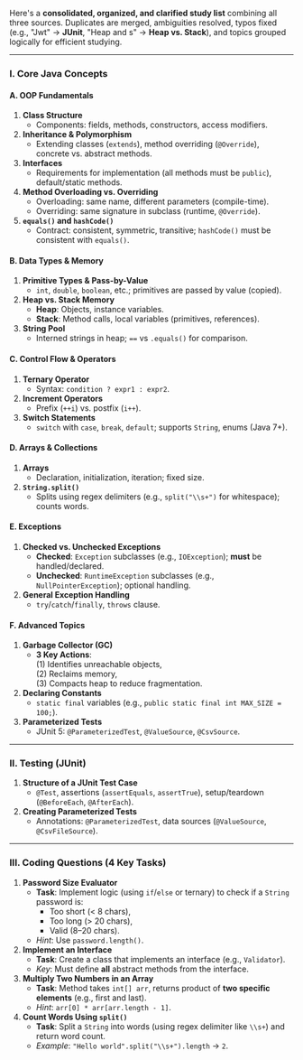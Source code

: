 
Here's a **consolidated, organized, and clarified study list** combining all three sources. Duplicates are merged, ambiguities resolved, typos fixed (e.g., "Jwt" → **JUnit**, "Heap and s" → **Heap vs. Stack**), and topics grouped logically for efficient studying.  

---

### **I. Core Java Concepts**  
#### **A. OOP Fundamentals**  
1. **Class Structure**  
   - Components: fields, methods, constructors, access modifiers.  
2. **Inheritance & Polymorphism**  
   - Extending classes (`extends`), method overriding (`@Override`), concrete vs. abstract methods.  
3. **Interfaces**  
   - Requirements for implementation (all methods must be `public`), default/static methods.  
4. **Method Overloading vs. Overriding**  
   - Overloading: same name, different parameters (compile-time).  
   - Overriding: same signature in subclass (runtime, `@Override`).  
5. **`equals()` and `hashCode()`**  
   - Contract: consistent, symmetric, transitive; `hashCode()` must be consistent with `equals()`.  

#### **B. Data Types & Memory**  
1. **Primitive Types & Pass-by-Value**  
   - `int`, `double`, `boolean`, etc.; primitives are passed by value (copied).  
2. **Heap vs. Stack Memory**  
   - **Heap**: Objects, instance variables.  
   - **Stack**: Method calls, local variables (primitives, references).  
3. **String Pool**  
   - Interned strings in heap; `==` vs `.equals()` for comparison.  

#### **C. Control Flow & Operators**  
1. **Ternary Operator**  
   - Syntax: `condition ? expr1 : expr2`.  
2. **Increment Operators**  
   - Prefix (`++i`) vs. postfix (`i++`).  
3. **Switch Statements**  
   - `switch` with `case`, `break`, `default`; supports `String`, enums (Java 7+).  

#### **D. Arrays & Collections**  
1. **Arrays**  
   - Declaration, initialization, iteration; fixed size.  
2. **`String.split()`**  
   - Splits using regex delimiters (e.g., `split("\\s+")` for whitespace); counts words.  

#### **E. Exceptions**  
1. **Checked vs. Unchecked Exceptions**  
   - **Checked**: `Exception` subclasses (e.g., `IOException`); **must** be handled/declared.  
   - **Unchecked**: `RuntimeException` subclasses (e.g., `NullPointerException`); optional handling.  
2. **General Exception Handling**  
   - `try`/`catch`/`finally`, `throws` clause.  

#### **F. Advanced Topics**  
1. **Garbage Collector (GC)**  
   - **3 Key Actions**:  
     (1) Identifies unreachable objects,  
     (2) Reclaims memory,  
     (3) Compacts heap to reduce fragmentation.  
2. **Declaring Constants**  
   - `static final` variables (e.g., `public static final int MAX_SIZE = 100;`).  
3. **Parameterized Tests**  
   - JUnit 5: `@ParameterizedTest`, `@ValueSource`, `@CsvSource`.  

---

### **II. Testing (JUnit)**  
1. **Structure of a JUnit Test Case**  
   - `@Test`, assertions (`assertEquals`, `assertTrue`), setup/teardown (`@BeforeEach`, `@AfterEach`).  
2. **Creating Parameterized Tests**  
   - Annotations: `@ParameterizedTest`, data sources (`@ValueSource`, `@CsvFileSource`).  

---

### **III. Coding Questions (4 Key Tasks)**  
1. **Password Size Evaluator**  
   - **Task**: Implement logic (using `if`/`else` or ternary) to check if a `String` password is:  
     - Too short (< 8 chars),  
     - Too long (> 20 chars),  
     - Valid (8–20 chars).  
   - *Hint*: Use `password.length()`.  
2. **Implement an Interface**  
   - **Task**: Create a class that implements an interface (e.g., `Validator`).  
   - *Key*: Must define **all** abstract methods from the interface.  
3. **Multiply Two Numbers in an Array**  
   - **Task**: Method takes `int[] arr`, returns product of **two specific elements** (e.g., first and last).  
   - *Hint*: `arr[0] * arr[arr.length - 1]`.  
4. **Count Words Using `split()`**  
   - **Task**: Split a `String` into words (using regex delimiter like `\\s+`) and return word count.  
   - *Example*: `"Hello world".split("\\s+").length` → `2`.  
